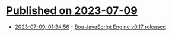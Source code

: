 # [Published on 2023-07-09](index.md)

* [2023-07-09, 01:34:56](https://lobste.rs/s/yzd6er/boa_javascript_engine_v0_17_released) - [Boa JavaScript Engine v0.17 released](https://boajs.dev/posts/2023-07-08-boa-release-17/)
